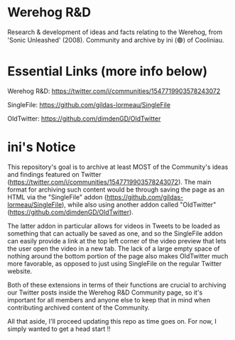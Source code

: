 # Werehog R&D
Research &amp; development of ideas and facts relating to the Werehog, from 'Sonic Unleashed' (2008). 
Community and archive by ini (🟣) of Cooliniau.

# **Essential Links (more info below)**

Werehog R&D: https://twitter.com/i/communities/1547719903578243072

SingleFile: https://github.com/gildas-lormeau/SingleFile

OldTwitter: https://github.com/dimdenGD/OldTwitter

# **ini's Notice**

This repository's goal is to archive at least MOST of the Community's ideas and findings featured on Twitter (https://twitter.com/i/communities/1547719903578243072). 
The main format for archiving such content would be through saving the page as an HTML via the "SingleFile" addon (https://github.com/gildas-lormeau/SingleFile), while also using another addon called "OldTwitter" (https://github.com/dimdenGD/OldTwitter).

The latter addon in particular allows for videos in Tweets to be loaded as something that can actually be saved as one, and so the SingleFile addon can easily provide a link at the top left corner of the video preview that lets the user open the video in a new tab. The lack of a large empty space of nothing around the bottom portion of the page also makes OldTwitter much more favorable, as opposed to just using SingleFile on the regular Twitter website.

Both of these extensions in terms of their functions are crucial to archiving our Twitter posts inside the Werehog R&D Community page, so it's important for all members and anyone else to keep that in mind when contributing archived content of the Community.

All that aside, I'll proceed updating this repo as time goes on. For now, I simply wanted to get a head start !!
